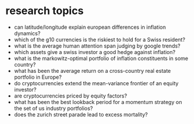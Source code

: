 # research topics

- can latitude/longitude explain european differences in inflation dynamics?
- which of the g10 currencies is the riskiest to hold for a Swiss resident?
- what is the average human attention span judging by google trends?
- which assets give a swiss investor a good hedge against inflation?
- what is the markowitz-optimal portfolio of inflation constituents in some country?
- what has been the average return on a cross-country real estate portfolio in Europe?
- do cryptocurrencies extend the mean-variance frontier of an equity investor?
- are cryptocurrencies priced by equity factors?
- what has been the best lookback period for a momentum strategy on the set of us industry portfolios?
- does the zurich street parade lead to excess mortality?
